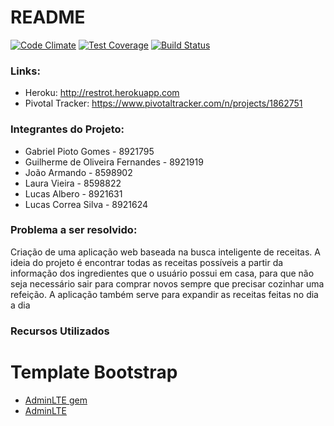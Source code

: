 # README

[![Code Climate](https://codeclimate.com/github/Guihrmsfo/restrot/badges/gpa.svg)](https://codeclimate.com/github/Guihrmsfo/restrot)
[![Test Coverage](https://codeclimate.com/github/Guihrmsfo/restrot/badges/coverage.svg)](https://codeclimate.com/github/Guihrmsfo/restrot/coverage)
[![Build Status](https://travis-ci.org/Guihrmsfo/restrot.svg?branch=master)](https://travis-ci.org/Guihrmsfo/restrot)

### Links:
* Heroku: http://restrot.herokuapp.com
* Pivotal Tracker: https://www.pivotaltracker.com/n/projects/1862751

### Integrantes do Projeto:
* Gabriel Pioto Gomes - 8921795        
* Guilherme de Oliveira Fernandes - 8921919
* João Armando - 8598902
* Laura Vieira - 8598822
* Lucas Albero - 8921631
* Lucas Correa Silva - 8921624

### Problema a ser resolvido:

Criação de uma aplicação web baseada na busca inteligente de receitas. A ideia do projeto é encontrar todas as receitas possíveis a partir da informação dos ingredientes que o usuário possui em casa, para que não seja necessário sair para comprar novos sempre que precisar cozinhar uma refeição. A aplicação também serve para expandir as receitas feitas no dia a dia

### Recursos Utilizados

# Template Bootstrap
* [AdminLTE gem](https://github.com/nicolas-besnard/adminlte2-rails)
* [AdminLTE](https://github.com/almasaeed2010/AdminLTE)
